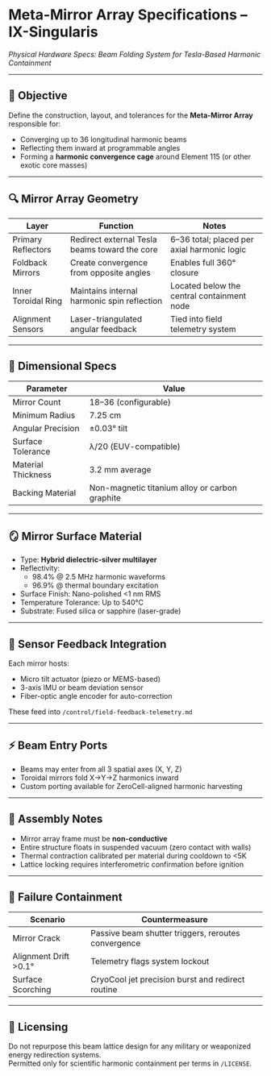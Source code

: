 # Meta-Mirror Array Specifications – IX-Singularis  
*Physical Hardware Specs: Beam Folding System for Tesla-Based Harmonic Containment*

---

## 🎯 Objective

Define the construction, layout, and tolerances for the **Meta-Mirror Array** responsible for:
- Converging up to 36 longitudinal harmonic beams
- Reflecting them inward at programmable angles
- Forming a **harmonic convergence cage** around Element 115 (or other exotic core masses)

---

## 🔍 Mirror Array Geometry

| Layer | Function | Notes |
|-------|----------|-------|
| Primary Reflectors | Redirect external Tesla beams toward the core | 6–36 total; placed per axial harmonic logic |
| Foldback Mirrors | Create convergence from opposite angles | Enables full 360° closure |
| Inner Toroidal Ring | Maintains internal harmonic spin reflection | Located below the central containment node |
| Alignment Sensors | Laser-triangulated angular feedback | Tied into field telemetry system |

---

## 📐 Dimensional Specs

| Parameter | Value |
|-----------|-------|
| Mirror Count | 18–36 (configurable) |
| Minimum Radius | 7.25 cm |
| Angular Precision | ±0.03° tilt |
| Surface Tolerance | λ/20 (EUV-compatible) |
| Material Thickness | 3.2 mm average |
| Backing Material | Non-magnetic titanium alloy or carbon graphite |

---

## 🪞 Mirror Surface Material

- Type: **Hybrid dielectric-silver multilayer**
- Reflectivity:
  - 98.4% @ 2.5 MHz harmonic waveforms
  - 96.9% @ thermal boundary excitation
- Surface Finish: Nano-polished <1 nm RMS
- Temperature Tolerance: Up to 540°C  
- Substrate: Fused silica or sapphire (laser-grade)

---

## 🧠 Sensor Feedback Integration

Each mirror hosts:
- Micro tilt actuator (piezo or MEMS-based)
- 3-axis IMU or beam deviation sensor
- Fiber-optic angle encoder for auto-correction

These feed into `/control/field-feedback-telemetry.md`

---

## ⚡ Beam Entry Ports

- Beams may enter from all 3 spatial axes (X, Y, Z)
- Toroidal mirrors fold X→Y→Z harmonics inward
- Custom porting available for ZeroCell-aligned harmonic harvesting

---

## 🧪 Assembly Notes

- Mirror array frame must be **non-conductive**
- Entire structure floats in suspended vacuum (zero contact with walls)
- Thermal contraction calibrated per material during cooldown to <5K
- Lattice locking requires interferometric confirmation before ignition

---

## 🧯 Failure Containment

| Scenario | Countermeasure |
|----------|----------------|
| Mirror Crack | Passive beam shutter triggers, reroutes convergence |
| Alignment Drift >0.1° | Telemetry flags system lockout |
| Surface Scorching | CryoCool jet precision burst and redirect routine |

---

## 🔖 Licensing

Do not repurpose this beam lattice design for any military or weaponized energy redirection systems.  
Permitted only for scientific harmonic containment per terms in `/LICENSE`.


